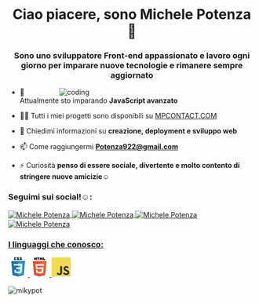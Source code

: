 <h1 align="center">Ciao piacere, sono Michele Potenza👋</h1>

<h3 align="center"> Sono uno sviluppatore Front-end appassionato e lavoro ogni giorno per imparare nuove tecnologie e rimanere sempre aggiornato </h3>

<img align="right" alt="coding" width="400" src="https://media1.giphy.com/media/qgQUggAC3Pfv687qPC/giphy.gif"> 

- 🌱 Attualmente sto imparando **JavaScript avanzato**

- 👨‍💻 Tutti i miei progetti sono disponibili su <a href="https://www.mpcontact.com">MPCONTACT.COM</a>

- 💬 Chiedimi informazioni su **creazione, deployment e sviluppo web**

- 📫 Come raggiungermi **Potenza922@gmail.com**

- ⚡ Curiosità **penso di essere sociale, divertente e molto contento di stringere nuove amicizie☺️**

<h3 align="left">Seguimi sui social!☺️:</h3>
<p align="left">
<a href="https://www.facebook.com/michy.potenza" target="_blank"><img align="center" src="https://raw.githubusercontent.com/rahuldkjain/github-profile-readme-generator/master/src/images/icons/Social/facebook.svg" alt="Michele Potenza" height="30" width="40" style="max-width: 100%;">
<a href="https://www.instagram.com/michele_potenza_" target="_blank"><img align="center" src="https://raw.githubusercontent.com/rahuldkjain/github-profile-readme-generator/master/src/images/icons/Social/instagram.svg" alt="Michele Potenza" height="30" width="40" style="max-width: 100%;">
<a href="https://www.twitter.com/Miky_pot" target="_blank"><img align="center" src="https://raw.githubusercontent.com/rahuldkjain/github-profile-readme-generator/master/src/images/icons/Social/twitter.svg" alt="Michele Potenza" height="30" width="40" style="max-width: 100%;">
<a href="https://www.linkedin.com/in/michele-potenza-06b92822a" target="_blank"><img align="center" src="https://raw.githubusercontent.com/rahuldkjain/github-profile-readme-generator/master/src/images/icons/Social/linked-in-alt.svg" alt="Michele Potenza" height="30" width="40" style="max-width: 100%;">


<h3 align="left">I linguaggi che conosco:</h3>
<p align="left"> <a href="https://www.w3schools.com/css/" target="_blank" rel="noreferrer"> <img src="https://raw.githubusercontent.com/devicons/devicon/master/icons/css3/css3-original-wordmark.svg" alt="css3" width="40" height="40"/> </a> <a href="https:// www.w3.org/html/" target="_blank" rel="noreferrer"> <img src="https://raw.githubusercontent.com/devicons/devicon/master/icons/html5/html5-original-wordmark.svg" alt="html5" width="40" height="40"/> </a> <a href="https://developer.mozilla.org/en-US/docs/Web/JavaScript" ="_blank" rel="noreferrer"> <img src="https://raw.githubusercontent.com/devicons/devicon/master/icons/javascript/javascript-original.svg" alt="javascript" width="40" height="40"/ > </a> </p>

<p> <img align="center" src="https://github-readme-stats.vercel.app/api?username=mikypot&show_icons=true&locale=en" alt="mikypot" /> </p>
